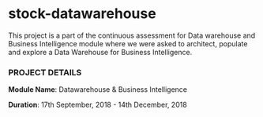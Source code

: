# stock-datawarehouse

This project is a part of the continuous assessment for Data warehouse and Business Intelligence module where we were asked to architect, populate and explore a Data Warehouse for Business Intelligence.

### PROJECT DETAILS
**Module Name**: Datawarehouse & Business Intelligence

**Duration**: 17th September, 2018 - 14th December, 2018
